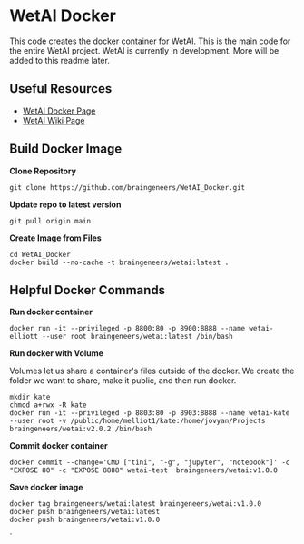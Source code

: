 # WetAI Docker

This code creates the docker container for WetAI. This is the main code for the entire WetAI project. WetAI is currently in development. More will be added to this readme later.

## Useful Resources
* [WetAI Docker Page](https://hub.docker.com/r/braingeneers/wetai)
* [WetAI Wiki Page](https://github.com/braingeneers/wiki)


## Build Docker Image
**Clone Repository**

```
git clone https://github.com/braingeneers/WetAI_Docker.git
```

**Update repo to latest version**

```
git pull origin main
```

**Create Image from Files**
```
cd WetAI_Docker
docker build --no-cache -t braingeneers/wetai:latest .  
```

## Helpful Docker Commands
**Run docker container**

```
docker run -it --privileged -p 8800:80 -p 8900:8888 --name wetai-elliott --user root braingeneers/wetai:latest /bin/bash
```

**Run docker with Volume**

Volumes let us share a container's files outside of the docker. We create the folder we want to share, make it public, and then run docker.
```
mkdir kate
chmod a+rwx -R kate
docker run -it --privileged -p 8803:80 -p 8903:8888 --name wetai-kate --user root -v /public/home/melliot1/kate:/home/jovyan/Projects braingeneers/wetai:v2.0.2 /bin/bash
```

**Commit docker container**

```
docker commit --change='CMD ["tini", "-g", "jupyter", "notebook"]' -c "EXPOSE 80" -c "EXPOSE 8888" wetai-test  braingeneers/wetai:v1.0.0
```

**Save docker image**
```
docker tag braingeneers/wetai:latest braingeneers/wetai:v1.0.0
docker push braingeneers/wetai:latest
docker push braingeneers/wetai:v1.0.0
```
`
